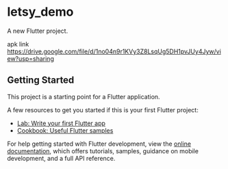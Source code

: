 # letsy_demo

A new Flutter project.

apk link https://drive.google.com/file/d/1no04n9r1KVy3Z8LsqUg5DH1pvJUy4Jyw/view?usp=sharing

## Getting Started

This project is a starting point for a Flutter application.

A few resources to get you started if this is your first Flutter project:

- [Lab: Write your first Flutter app](https://docs.flutter.dev/get-started/codelab)
- [Cookbook: Useful Flutter samples](https://docs.flutter.dev/cookbook)

For help getting started with Flutter development, view the
[online documentation](https://docs.flutter.dev/), which offers tutorials,
samples, guidance on mobile development, and a full API reference.
